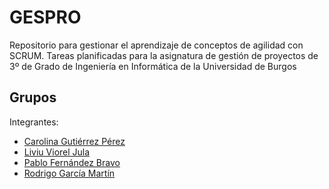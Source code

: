 # GESPRO
Repositorio para gestionar el aprendizaje de conceptos de agilidad con SCRUM. Tareas planificadas para la asignatura de gestión de proyectos de 3º de Grado de Ingeniería en Informática de la Universidad de Burgos


## Grupos

Integrantes:
* [Carolina Gutiérrez Pérez](https://github.com/cgp1003)
* [Liviu Viorel Jula](https://github.com/ljx1002)
* [Pablo Fernández Bravo](https://github.com/pfb1001)
* [Rodrigo García Martín](https://github.com/rgm1004)
